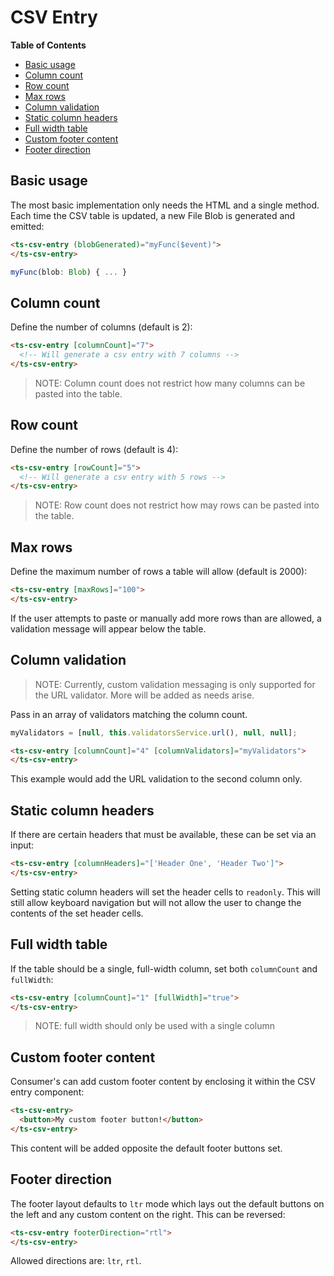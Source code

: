 <h1>CSV Entry</h1>


<!-- START doctoc generated TOC please keep comment here to allow auto update -->
<!-- DON'T EDIT THIS SECTION, INSTEAD RE-RUN doctoc TO UPDATE -->
**Table of Contents**

- [Basic usage](#basic-usage)
- [Column count](#column-count)
- [Row count](#row-count)
- [Max rows](#max-rows)
- [Column validation](#column-validation)
- [Static column headers](#static-column-headers)
- [Full width table](#full-width-table)
- [Custom footer content](#custom-footer-content)
- [Footer direction](#footer-direction)

<!-- END doctoc generated TOC please keep comment here to allow auto update -->


## Basic usage

The most basic implementation only needs the HTML and a single method. Each time the CSV table is updated, a new File
Blob is generated and emitted:

```html
<ts-csv-entry (blobGenerated)="myFunc($event)">
</ts-csv-entry>
```

```typescript
myFunc(blob: Blob) { ... }
```


## Column count

Define the number of columns (default is 2):

```html
<ts-csv-entry [columnCount]="7">
  <!-- Will generate a csv entry with 7 columns -->
</ts-csv-entry>
```

> NOTE: Column count does not restrict how many columns can be pasted into the table.


## Row count

Define the number of rows (default is 4):

```html
<ts-csv-entry [rowCount]="5">
  <!-- Will generate a csv entry with 5 rows -->
</ts-csv-entry>
```

> NOTE: Row count does not restrict how may rows can be pasted into the table.


## Max rows

Define the maximum number of rows a table will allow (default is 2000):

```html
<ts-csv-entry [maxRows]="100">
</ts-csv-entry>
```

If the user attempts to paste or manually add more rows than are allowed, a validation message will appear below the table.


## Column validation

> NOTE: Currently, custom validation messaging is only supported for the URL validator. More will be added as needs arise.

Pass in an array of validators matching the column count.

```typescript
myValidators = [null, this.validatorsService.url(), null, null];
```

```html
<ts-csv-entry [columnCount]="4" [columnValidators]="myValidators">
</ts-csv-entry>
```

This example would add the URL validation to the second column only.


## Static column headers

If there are certain headers that must be available, these can be set via an input:

```html
<ts-csv-entry [columnHeaders]="['Header One', 'Header Two']">
</ts-csv-entry>
```

Setting static column headers will set the header cells to `readonly`. This will still allow keyboard navigation but will not allow the user
to change the contents of the set header cells.

## Full width table

If the table should be a single, full-width column, set both `columnCount` and `fullWidth`:

```html
<ts-csv-entry [columnCount]="1" [fullWidth]="true">
</ts-csv-entry>
```
> NOTE: full width should only be used with a single column

## Custom footer content

Consumer's can add custom footer content by enclosing it within the CSV entry component:

```html
<ts-csv-entry>
  <button>My custom footer button!</button>
</ts-csv-entry>
```

This content will be added opposite the default footer buttons set.


## Footer direction

The footer layout defaults to `ltr` mode which lays out the default buttons on the left and any custom content on the
right. This can be reversed:

```html
<ts-csv-entry footerDirection="rtl">
</ts-csv-entry>
```

Allowed directions are: `ltr`, `rtl`.

